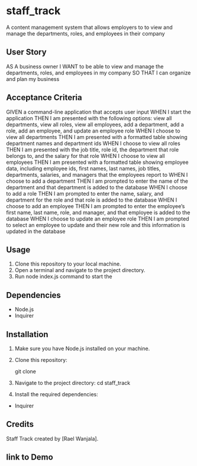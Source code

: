 # staff_track

A content management system that allows employers to to view and manage the departments, roles, and employees in their company

## User Story

AS A business owner
I WANT to be able to view and manage the departments, roles, and employees in my company
SO THAT I can organize and plan my business

## Acceptance Criteria

GIVEN a command-line application that accepts user input
WHEN I start the application
THEN I am presented with the following options: view all departments, view all roles, view all employees, add a department, add a role, add an employee, and update an employee role
WHEN I choose to view all departments
THEN I am presented with a formatted table showing department names and department ids
WHEN I choose to view all roles
THEN I am presented with the job title, role id, the department that role belongs to, and the salary for that role
WHEN I choose to view all employees
THEN I am presented with a formatted table showing employee data, including employee ids, first names, last names, job titles, departments, salaries, and managers that the employees report to
WHEN I choose to add a department
THEN I am prompted to enter the name of the department and that department is added to the database
WHEN I choose to add a role
THEN I am prompted to enter the name, salary, and department for the role and that role is added to the database
WHEN I choose to add an employee
THEN I am prompted to enter the employee’s first name, last name, role, and manager, and that employee is added to the database
WHEN I choose to update an employee role
THEN I am prompted to select an employee to update and their new role and this information is updated in the database

## Usage

1. Clone this repository to your local machine.
2. Open a terminal and navigate to the project directory.
3. Run node index.js command to start the

## Dependencies

- Node.js
- Inquirer

## Installation

1. Make sure you have Node.js installed on your machine.
2. Clone this repository:

   git clone

3. Navigate to the project directory:
   cd staff_track
4. Install the required dependencies:

- Inquirer

## Credits

Staff Track created by [Rael Wanjala].

## link to Demo
